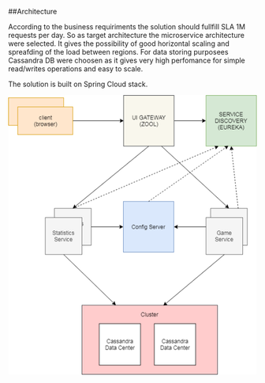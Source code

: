 ##Architecture

According to the business requiriments the solution should fullfill SLA 1M requests per day.
So as target architecture the microservice architecture were selected. It gives the possibility of good horizontal scaling and spreafding of the load between regions.
For data storing purposees Cassandra DB were choosen as it gives very high perfomance for simple read/writes operations and easy to scale.

The solution is built on Spring Cloud stack.

![Alt solution](src/main/resources/solution.png?raw=true "Architecture")
